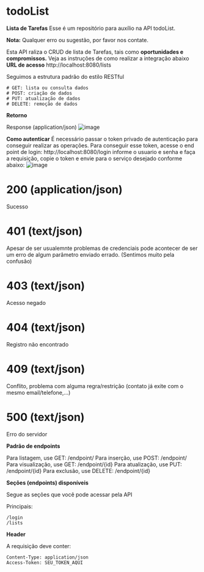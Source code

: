 # todoList
**Lista de Tarefas**
Esse é um repositório para auxílio na API todoList.


**Nota:** Qualquer erro ou sugestão, por favor nos contate.


Esta API raliza o CRUD de lista de Tarefas, tais como  **oportunidades e compromissos.** Veja as instruções de como realizar a integração abaixo
**URL de acesso**
http://localhost:8080/lists

Seguimos a estrutura padrão do estilo RESTful

    # GET: lista ou consulta dados
    # POST: criação de dados
    # PUT: atualização de dados
    # DELETE: remoção de dados
    
**Retorno**

Response (application/json)
![image](https://github.com/user-attachments/assets/6e939ea5-f7f8-4965-b6e1-0a65311e312a)


**Como autenticar**
É necessário passar o token privado de autenticação para conseguir realizar as operações. Para conseguir esse token, acesse o end point de login:
http://localhost:8080/login
informe o usuario e senha e faça a requisição, copie o token e envie para o serviço desejado conforme abaixo:
![image](https://github.com/user-attachments/assets/2bf97cb4-1998-4536-9bb5-79cc58e61d40)



# 200 (application/json)

  Sucesso

# 401 (text/json)

  Apesar de ser usualemnte problemas de credenciais pode acontecer de ser um erro de algum parâmetro enviado errado. (Sentimos muito pela confusão)

# 403 (text/json)

  Acesso negado

# 404 (text/json)

  Registro não encontrado

# 409 (text/json)

  Conflito, problema com alguma regra/restrição (contato já exite com o mesmo email/telefone,...)

# 500 (text/json)

  Erro do servidor


  **Padrão de endpoints**

Para listagem, use GET: /endpoint/
Para inserção, use POST: /endpoint/
Para visualização, use GET: /endpoint/{id}
Para atualização, use PUT: /endpoint/{id}
Para exclusão, use DELETE: /endpoint/{id}


**Seções (endpoints) disponíveis**

Segue as seções que você pode acessar pela API

Principais:

    /login
    /lists


  **Header**

A requisição deve conter:

    Content-Type: application/json
    Access-Token: SEU_TOKEN_AQUI




